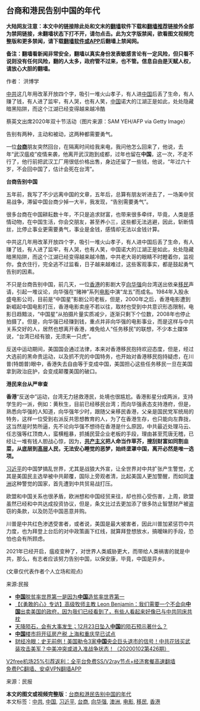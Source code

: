  <h2>台商和港民告别中国的年代</h2> <p class="notice"><b>大陆网友注意：本文中的链接除此处和文末的<a href="https://github.com/bannedbook/fanqiang" >翻墙</a>软件下载和<a href="https://github.com/killgcd/justmysocks/blob/master/README.md">翻墙推荐</a>链接外全部为禁网链接，未翻墙状态下打不开，请勿点击。此为文字版禁闻，欲看图文视频完整版和更多禁闻，请下载<a href="https://github.com/bannedbook/fanqiang">翻墙软件或APP</a>后翻墙上禁闻网。</p><p>备注：翻墙看新闻非常安全，翻墙以真实身份发表敏感言论有一定风险，但只看不说则没有任何风险，翻的人太多，政府管不过来，也不管。信息自由是天赋人权，请放心大胆的翻墙。</b></p>  <div class="entry"> <p>作者： 洪博学</p> <p id="summary"><a href="https://www.bannedbook.org/bnews/tag/%e4%b8%ad%e5%85%b1/" class="st_tag internal_tag" rel="tag" title="标签 中共 下的日志">中共</a>这几年用改革开放四个字，吸引一堆火山孝子，有人进<span class='wp_keywordlink_affiliate'><a href="https://www.bannedbook.org/" title="中国" target="_blank">中国</a></span>后丢了生命，有人赚了钱，有人进了监牢，有人哭，也有人笑，<a href="https://www.bannedbook.org/bnews/tag/%E4%B8%AD%E5%9B%BD/" class="st_tag internal_tag" rel="tag" title="标签 中国 下的日志">中国</a>诺大的江湖正是如此，处处隐藏暗黑陷阱，而这个江湖已经变得越来越冷酷</p> <p id="conimg">蔡英文出席2020年双十节活动（图片来源：SAM YEH/AFP via Getty Image）</p> <p>告别有两种，主动和被动，这两种都需要勇气。</p> <p>一位<strong><a href="https://www.bannedbook.org/bnews/tag/%E5%8F%B0%E5%95%86/" class="st_tag internal_tag" rel="tag" title="标签 台商 下的日志">台商</a></strong>朋友突然回台，在隔离时间给我来电，我问他怎么回来了，他说，去年“武汉瘟疫”疫情来袭，他离开武汉跑到成都，过年也留在<strong>中国</strong>，这一次，不走不行了，他行前把武汉工厂用很低价格出售，身边还留了一些钱，他说，“年过六十岁，不会回中国了，估计会死在台湾”。</p>  <p><strong>台商告别中国</strong></p> <p>五年前，我写了不少远离中国的文章，五年后，总算有朋友听进去了，一场美中贸易战争，滞留中国台商少掉一大半，我发现，“告别需要勇气”。</p> <p>很多台商在中国耕耘数十年，不只是追求财富，也带来很多牵绊，毕竟，人类是感情动物，在中国生活，你会交朋友，甚至养小三，这些都无法逃避，因此，斩断情丝，比停止事业更需要勇气，事业是金钱，感情却无法以金钱计算。</p> <p>中共这几年用改革开放四个字，吸引一堆火山孝子，有人进中国后丢了生命，有人赚了钱，有人进了监牢，有人哭，也有人笑，中国诺大的江湖正是如此，处处隐藏暗黑陷阱，而这个江湖已经变得越来越冷酷，中共老大哥的眼睛不时瞪着你，监视你，食衣住行，完全逃不过监看，日子越来越难过，这些客观事实，都是鼓起勇气告别的因素。</p> <p>不只是台商告别中国，前几天，一位<a href="https://www.bannedbook.org/bnews/tag/%e9%a6%99%e6%b8%af/" class="st_tag internal_tag" rel="tag" title="标签 香港 下的日志">香港</a>的影剧大亨<a href="https://www.bannedbook.org/bnews/tag/%e5%90%91%e5%8d%8e%e5%bc%ba/" class="st_tag internal_tag" rel="tag" title="标签 向华强 下的日志">向华强</a>向台湾送出依亲<a href="https://www.bannedbook.org/bnews/tag/%e7%a7%bb%e6%b0%91/" class="st_tag internal_tag" rel="tag" title="标签 移民 下的日志">移民</a>声请，引起一堆议论，向华强在“赌神”系列<a href="https://www.bannedbook.org/bnews/tag/%e7%94%b5%e5%bd%b1/" class="st_tag internal_tag" rel="tag" title="标签 电影 下的日志">电影</a>中演“龙五”而成名。1984年入股永盛电影公司，目前是“中国星”影剧公司老板，但是，2000年之后，香港电影遭到新崛起中国电影打压，香港电影卖座不若以往，取材也受到中共意识形态限制，电影日趋黯淡，“中国星”从拍摄片量实质减少，逐渐只剩下个位数，2008年也停止拍摄了。但是，向华强已经赚到钱，重点并非向华强的电影事业，而是这样与中共关系交好的人，居然也想离开香港，难免给人“任务移民”的联想，不少本土媒体说，“台湾已经有狼，无须来一只虎”。</p>  <p>反送中运动期间，美国国会通过法律，本来对香港移民抱持欢迎态度，但是，经过大选前的黑命贵运动，以及抓不完的中国特务，也开始对香港移民抱持疑虑，在川普(特朗普)眼中，香港失去自由等于变成中国，美国担心这些任务移民一旦在美国拿到政治庇护，会变成颠覆美国的破口。</p> <p><strong>港民来台从严审查</strong></p> <p><strong>香港</strong>“反送中”运动，台湾无力拯救港民，处境也很尴尬。香港影星分成两派，支持学生的一派，例如：黄秋生，目前已经移民台湾；而向华强表态支持港府，但是，熟悉向华强的人知道，向华强年少时，跟随父亲移民香港，父亲是国民党军统局的特务，这样一位受到右派反共思想教育的人，为了在香港生存，也只能向左靠拢，这当然是时势所逼，先不论向华强不想待在香港是什么原因，中共最近处理马云、任志强等红顶商人，蛮横粗暴，抓捕民营企业老板的手段，理由甚至荒唐无稽，已经让一堆有钱人胆战心惊，因为，<strong><span class='wp_keywordlink'><a href="https://www.bannedbook.org/forum2/topic6177.html" title="《共产主义的终极目的》" target="_blank">共产主义</a></span>把人命当作草芥，搜刮财富如同割韭菜，从底层到<span class='wp_keywordlink_affiliate'><a href="https://www.bannedbook.org/bnews/ccpdope/" title="中共高层内幕" target="_blank">高层</a></span>人民，无法安心睡觉的恶梦，始终垄罩中国，离开必然是唯一选项。</strong></p> <p><a href="https://www.bannedbook.org/bnews/tag/%e4%b9%a0%e8%bf%91%e5%b9%b3/" class="st_tag internal_tag" rel="tag" title="标签 习近平 下的日志">习近平</a>的中国梦搞乱世界，尤其是战狼大外宣，让全世界对中共扩张产生警觉，尤其是美国民主选举被中共颠覆，国际上旁观者清，比起美国人更加警醒，而如同<a href="https://www.bannedbook.org/bnews/tag/%e6%be%b3%e6%b4%b2/" class="st_tag internal_tag" rel="tag" title="标签 澳洲 下的日志">澳洲</a>这种警觉的国家，首先遭到中共贸易战打压。</p> <p>欧盟和中国关系也很矛盾，欧洲想和中国经贸来往，却也担心受伤害，上周，欧盟虽然已经和中共达成投资协议，但是，条文比过去更加添了很多防止智慧财产被盗窃的条款，以及防范中国恶意并购。</p>  <p>川普是中共红色渗透受害者，或者说，美国是最大被害者，因此川普加紧惩罚中共力度，也为拜登上台后的对中政策画下红线，就算拜登想放水，搞暧昧的手段，恐怕也会有所顾虑。</p> <p>2021年已经开启，瘟疫变种了，对世界人类威胁更大，而带给人类祸害的就是中共，那么，有志者应该努力告别中国，以保安康，毕竟，中国是异乡。</p> <p>(文章仅代表作者个人立场和观点)</p> <p>来源:民报</p> <ul class='op-related-articles' title='相关阅读'> <li><a href='https://www.bannedbook.org/bnews/baitai/20210102/1459556.html' target='_blank'><b>中国</b>脱贫率世界第一是因为<b>中国</b>造贫率世界第一</a></li> <li><a href='https://www.bannedbook.org/bnews/bannedvideo/20210102/1459537.html' target='_blank'>【《勇敢的心》专访】高级牧师主教 Leon Benjamin：我们需要一个不会向<b>中国</b>出卖美国的政府，因为我们已经看到了，有些人看起来好像已与中共同床共枕</a></li> <li><a href='https://www.bannedbook.org/bnews/bannedvideo/20210102/1459515.html' target='_blank'>天降陨石，会有大事发生；12月23日坠入<b>中国</b>的陨石预示著什么？</a></li> <li><a href='https://www.bannedbook.org/bnews/finance/20210102/1459473.html' target='_blank'><b>中国</b>楼市将开征房产税 上海和重庆早已试点</a></li> <li><a href='https://www.bannedbook.org/bnews/bannedvideo/20210102/1459472.html' target='_blank'>财经冷眼：史无前例！美国勒令3家<b>中国</b>央企巨头退市的信号！中共花钱买武装攻击美军？中美冲突或进入准战争状态！（20200102第426期）</a></li> </ul> <p class="texttj"> <a href="https://www.bannedbook.org/forum23/topic22702.html" target="_blank">V2free机场25%引荐返利：全平台免费SS/V2ray节点+经济套餐高速翻墙</a><br/> <a href="https://github.com/bannedbook/fanqiang/wiki/%E7%A6%81%E9%97%BB%E7%BD%91%E5%AE%89%E5%8D%93%E7%BF%BB%E5%A2%99%E6%96%B0%E9%97%BBAPP" target="_blank">免费PC翻墙、安卓VPN翻墙APP</a></p><p> 来源：民报 </p> <a name='sharetosocial'></a>       <div><b>本文的图文或视频完整版</b>：<a href='https://www.bannedbook.org/bnews/comments/20210102/1459566.html'>台商和港民告别中国的年代</a></div>  </div><!--END ENTRY--> <div class="postfooter"> <div>本文标签：<a href="https://www.bannedbook.org/bnews/tag/%e4%b8%ad%e5%85%b1/" rel="tag">中共</a>, <a href="https://www.bannedbook.org/bnews/tag/%E4%B8%AD%E5%9B%BD/" rel="tag">中国</a>, <a href="https://www.bannedbook.org/bnews/tag/%e4%b9%a0%e8%bf%91%e5%b9%b3/" rel="tag">习近平</a>, <a href="https://www.bannedbook.org/bnews/tag/%E5%8F%B0%E5%95%86/" rel="tag">台商</a>, <a href="https://www.bannedbook.org/bnews/tag/%e5%90%91%e5%8d%8e%e5%bc%ba/" rel="tag">向华强</a>, <a href="https://www.bannedbook.org/bnews/tag/%e6%be%b3%e6%b4%b2/" rel="tag">澳洲</a>, <a href="https://www.bannedbook.org/bnews/tag/%e7%94%b5%e5%bd%b1/" rel="tag">电影</a>, <a href="https://www.bannedbook.org/bnews/tag/%e7%a7%bb%e6%b0%91/" rel="tag">移民</a>, <a href="https://www.bannedbook.org/bnews/tag/%e9%a6%99%e6%b8%af/" rel="tag">香港</a></div>  </div><!--END POSTFOOTER--> 